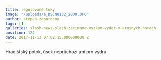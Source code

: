 ```yaml
---
title: regulované toky
image: "/uploads/a_DSCN0132_2000.JPG"
author: stepan-zapotocny
tags: []
galleries: slash-news-slash-zaciname-vyzkum-vyder-v-krusnych-horach
position: 124
date: 2017-11-13 07:02:15.000000000 Z
---
```

Hradišťský potok, úsek neprůchozí ani pro vydru

